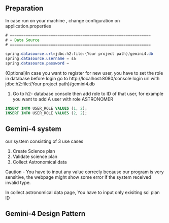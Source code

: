 ## Preparation

In case run on your machine , change configuration on application.properties

```java
# ==============================================================
# = Data Source
# ==============================================================

spring.datasource.url=jdbc:h2:file:{Your project path}/gemini4.db
spring.datasource.username = sa
spring.datasource.password =
```
(Optional)In case you want to register for new user, you have to set the role in database before login
go to http://localhost:8080/console
login url with jdbc:h2:file:{Your project path}/gemini4.db

1. Go to h2- database console then add role to ID of that user, for example you want to add A user with role ASTRONOMER 
```sql
INSERT INTO USER_ROLE VALUES (1, 2);
INSERT INTO USER_ROLE VALUES (2, 2);
```
## Gemini-4 system
our system consisting of 3 use cases
1. Create Science plan 
3. Validate science plan
4. Collect Astronomical data

Caution - You have to input any value correcly because our program is very sensitive, 
the webpage might show some error if the system received invalid type.

In collect astronomical data page, You have to input only exisiting sci plan ID

## Gemini-4 Design Pattern



